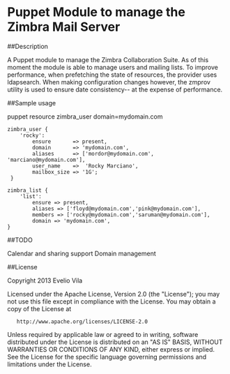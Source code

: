 Puppet Module to manage the Zimbra Mail Server
==============================================
##Description

A Puppet module to manage the Zimbra Collaboration Suite.
As of this moment the module is able to manage users and mailing lists.
To improve performance,  when prefetching the state of resources, the provider uses ldapsearch. 
When  making configuration changes however, the zmprov utility is used to ensure date consistency-- 
at the expense of performance.


##Sample usage

puppet resource zimbra_user domain=mydomain.com

    zimbra_user {
        'rocky':
            ensure       => present,
            domain       => 'mydomain.com',
            aliases      => ['mordor@mydomain.com', 'marciano@mydomain.com'],
            user_name    =>  'Rocky Marciano',
            mailbox_size => '1G';
     }

    zimbra_list {
        'list':
            ensure => present,
            aliases => ['floyd@mydomain.com','pink@mydomain.com'],
            members => ['rocky@mydomain.com','saruman@mydomain.com'],
            domain => 'mydomain.com',
    }

##TODO

Calendar and sharing support
Domain management

##License

  Copyright 2013 Evelio Vila

   Licensed under the Apache License, Version 2.0 (the "License");
   you may not use this file except in compliance with the License.
   You may obtain a copy of the License at

       http://www.apache.org/licenses/LICENSE-2.0

   Unless required by applicable law or agreed to in writing, software
   distributed under the License is distributed on an "AS IS" BASIS,
   WITHOUT WARRANTIES OR CONDITIONS OF ANY KIND, either express or implied.
   See the License for the specific language governing permissions and
	   limitations under the License.

